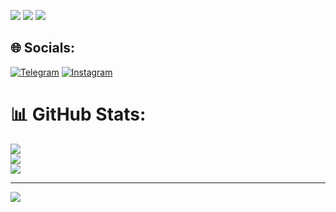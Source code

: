 
![](http://github-profile-summary-cards.vercel.app/api/cards/profile-details?username=makhammatovb&theme=dark)
![](http://github-profile-summary-cards.vercel.app/api/cards/repos-per-language?username=makhammatovb&theme=dark)
![](http://github-profile-summary-cards.vercel.app/api/cards/stats?username=makhammatovb&theme=dark)

## 🌐 Socials:
[![Telegram](https://img.shields.io/badge/Telegram-Join-blue?style=social&logo=telegram)](https://t.me/mr_makhammatov)
[![Instagram](https://img.shields.io/badge/Instagram-%23E4405F.svg?logo=Instagram&logoColor=white)](https://instagram.com/mr_makhammatov) 

# 📊 GitHub Stats:
![](https://github-readme-stats.vercel.app/api?username=makhammatovb&theme=dark&hide_border=false&include_all_commits=false&count_private=false)<br/>
![](https://github-readme-streak-stats.herokuapp.com/?user=makhammatovb&theme=dark&hide_border=false)<br/>
![](https://github-readme-stats.vercel.app/api/top-langs/?username=makhammatovb&theme=dark&hide_border=false&include_all_commits=false&count_private=false&layout=compact)

---
[![](https://visitcount.itsvg.in/api?id=qahor0v&label=Profile%20Visitors&color=12&icon=4&pretty=false)](https://visitcount.itsvg.in)
